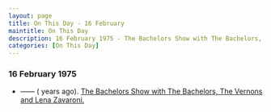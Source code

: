 ```yaml
---
layout: page
title: On This Day - 16 February
maintitle: On This Day
description: 16 February 1975 - The Bachelors Show with The Bachelors, The Vernons and Lena Zavaroni.
categories: [On This Day]
---
```


### 16 February 1975
* —— (<span id="age1"></span> years ago). [The Bachelors Show with The Bachelors, The Vernons and Lena Zavaroni.](/bbc%20two/1975/02/16/the-bachelors-show.html)

<!-- Script for calculating number of years ago -->
<script>
var dob = '19750216';
var year = Number(dob.substr(0, 4));
var month = Number(dob.substr(4, 2)) - 1;
var day = Number(dob.substr(6, 2));
var today = new Date();
var age1 = today.getFullYear() - year;
if (today.getMonth() < month || (today.getMonth() == month && today.getDate() < day)) {
  age1--;
}
document.getElementById("age1").innerHTML=age1;
</script>

